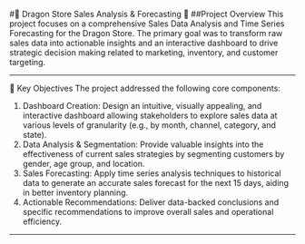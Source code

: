 #🐉 Dragon Store Sales Analysis & Forecasting
🌟 ##Project Overview
This project focuses on a comprehensive Sales Data Analysis and Time Series Forecasting for the Dragon Store. The primary goal was to transform raw sales data into actionable insights and an interactive dashboard to drive strategic decision making related to marketing, inventory, and customer targeting.
________________________________________
🎯 Key Objectives
The project addressed the following core components:
1.	Dashboard Creation: Design an intuitive, visually appealing, and interactive dashboard allowing stakeholders to explore sales data at various levels of granularity (e.g., by month, channel, category, and state).
2.	Data Analysis & Segmentation: Provide valuable insights into the effectiveness of current sales strategies by segmenting customers by gender, age group, and location.
3.	Sales Forecasting: Apply time series analysis techniques to historical data to generate an accurate sales forecast for the next 15 days, aiding in better inventory planning.
4.	Actionable Recommendations: Deliver data-backed conclusions and specific recommendations to improve overall sales and operational efficiency.
________________________________________


